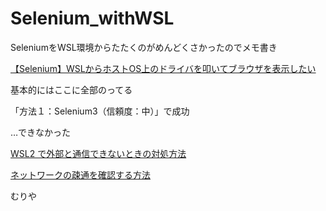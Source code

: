 # Selenium_withWSL

SeleniumをWSL環境からたたくのがめんどくさかったのでメモ書き

[【Selenium】WSLからホストOS上のドライバを叩いてブラウザを表示したい](https://qiita.com/yagaodekawasu/items/cbdb00eb085d056e92f0)

基本的にはここに全部のってる

「方法１：Selenium3（信頼度：中）」で成功

…できなかった



[WSL2 で外部と通信できないときの対処方法](https://sqlazure.jp/r/tips/1752/)

[ネットワークの疎通を確認する方法](https://christina04.hatenablog.com/entry/2017/12/08/190000)



むりや